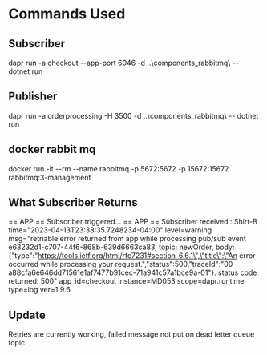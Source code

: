 # Commands Used
## Subscriber
dapr run -a checkout --app-port 6046 -d ..\components_rabbitmq\ -- dotnet run
## Publisher
dapr run -a orderprocessing -H 3500 -d ..\components_rabbitmq\ -- dotnet run
## docker rabbit mq
docker run -it --rm --name rabbitmq -p 5672:5672 -p 15672:15672 rabbitmq:3-management

## What Subscriber Returns
== APP == Subscriber triggered...
== APP == Subscriber received : Shirt-B
time="2023-04-13T23:38:35.7248234-04:00" level=warning msg="retriable error returned from app while processing pub/sub event e63232d1-c707-44f6-868b-639d6663ca83, topic: newOrder, body: {\"type\":\"https://tools.ietf.org/html/rfc7231#section-6.6.1\",\"title\":\"An error occurred while processing your request.\",\"status\":500,\"traceId\":\"00-a88cfa6e646dd71561e1af7477b91cec-71a941c57a1bce9a-01\"}. status code returned: 500" app_id=checkout instance=MD053 scope=dapr.runtime type=log ver=1.9.6

## Update
Retries are currently working, failed message not put on dead letter queue topic
